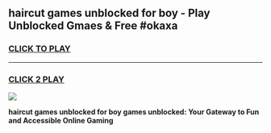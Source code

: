 
## haircut games unblocked for boy - Play Unblocked Gmaes & Free #okaxa
<h3>
<a href="https://news.freeplayer.one?title=haircut_games_unblocked_for_boy&ref=03M">CLICK TO PLAY</a></h3>
<hr>

<h3>
<a href="https://news.freeplayer.one?title=haircut_games_unblocked_for_boy&ref=03M">CLICK 2 PLAY</a>
  
</h3>

<a href="https://news.freeplayer.one?title=haircut_games_unblocked_for_boy&ref=03M"><img src="https://clearcache.store/games.png"></a>


**haircut games unblocked for boy games unblocked: Your Gateway to Fun and Accessible Online Gaming**
